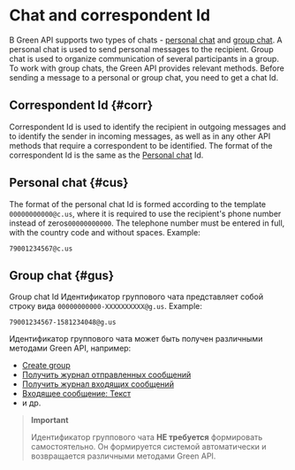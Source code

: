 # Chat and correspondent Id

В Green&nbsp;API supports two types of chats - [personal chat](#cus) and [group chat](#gus).
A personal chat is used to send personal messages to the recipient. Group chat is used to organize communication of several participants in a group. To work with group chats, the Green&nbsp;API provides relevant methods. 
Before sending a message to a personal or group chat, you need to get a chat Id. 

## Correspondent Id {#corr}
Correspondent Id is used to identify the recipient in outgoing messages and to identify the sender in incoming messages, as well as in any other API methods that require a correspondent to be identified. The format of the correspondent Id is the same as the [Personal chat](#cus) Id.

## Personal chat {#cus}
The format of the personal chat Id is formed according to the template `00000000000@c.us`, where  it is required to use the recipient's phone number instead of zeros`00000000000`. The telephone number must be entered in full, with the country code and without spaces. Example:

```
79001234567@c.us
```

## Group chat {#gus}
Group chat Id Идентификатор группового чата представляет собой строку вида `00000000000-XXXXXXXXXX@g.us`. Example:

```
79001234567-1581234048@g.us
```

Идентификатор группового чата может быть получен различными методами Green&nbsp;API, например:

- [Create group](groups/CreateGroup.md)
- [Получить журнал отправленных сообщений](journals/LastOutgoingMessages.md)
- [Получить журнал входящих сообщений](journals/LastIncomingMessages.md)
- [Входящее сообщение: Текст](receiving/notifications-format/incoming-message/TextMessage.md)
- и др.

> **Important**
>
> Идентификатор группового чата **НЕ требуется** формировать самостоятельно. Он формируется системой автоматически и возвращается различными методами Green&nbsp;API.
